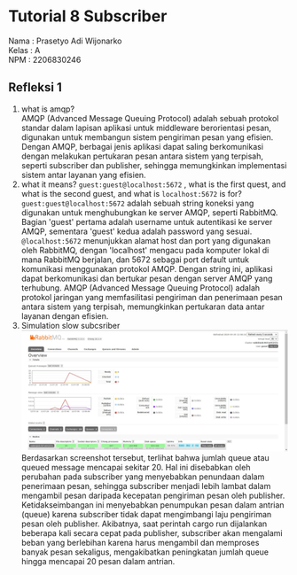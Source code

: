 # Tutorial 8 Subscriber
Nama  : Prasetyo Adi Wijonarko <BR>
Kelas : A <BR>
NPM   : 2206830246 <br>

## Refleksi 1
1. what is amqp? <br>
AMQP (Advanced Message Queuing Protocol) adalah sebuah protokol standar dalam lapisan aplikasi untuk middleware berorientasi pesan, digunakan untuk membangun sistem pengiriman pesan yang efisien. Dengan AMQP, berbagai jenis aplikasi dapat saling berkomunikasi dengan melakukan pertukaran pesan antara sistem yang terpisah, seperti subscriber dan publisher, sehingga memungkinkan implementasi sistem antar layanan yang efisien.
2. what it means? `guest:guest@localhost:5672` , what is the first quest, and what is the second guest, and what is `localhost:5672` is for? <br>
`guest:guest@localhost:5672` adalah sebuah string koneksi yang digunakan untuk menghubungkan ke server AMQP, seperti RabbitMQ. Bagian 'guest' pertama adalah username untuk autentikasi ke server AMQP, sementara 'guest' kedua adalah password yang sesuai. `@localhost:5672` menunjukkan alamat host dan port yang digunakan oleh RabbitMQ, dengan 'localhost' mengacu pada komputer lokal di mana RabbitMQ berjalan, dan 5672 sebagai port default untuk komunikasi menggunakan protokol AMQP. Dengan string ini, aplikasi dapat berkomunikasi dan bertukar pesan dengan server AMQP yang terhubung. AMQP (Advanced Message Queuing Protocol) adalah protokol jaringan yang memfasilitasi pengiriman dan penerimaan pesan antara sistem yang terpisah, memungkinkan pertukaran data antar layanan dengan efisien.
3. Simulation slow subcsriber <br>
![alt text](/image/Simulation%20slow%20subcsriber.jpg) <br>
Berdasarkan screenshot tersebut, terlihat bahwa jumlah queue atau queued message mencapai sekitar 20. Hal ini disebabkan oleh perubahan pada subscriber yang menyebabkan penundaan dalam penerimaan pesan, sehingga subscriber menjadi lebih lambat dalam mengambil pesan daripada kecepatan pengiriman pesan oleh publisher. Ketidakseimbangan ini menyebabkan penumpukan pesan dalam antrian (queue) karena subscriber tidak dapat mengimbangi laju pengiriman pesan oleh publisher. Akibatnya, saat perintah cargo run dijalankan beberapa kali secara cepat pada publisher, subscriber akan mengalami beban yang berlebihan karena harus mengambil dan memproses banyak pesan sekaligus, mengakibatkan peningkatan jumlah queue hingga mencapai 20 pesan dalam antrian.